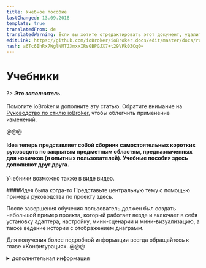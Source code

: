 ```yaml
---
title: Учебное пособие
lastChanged: 13.09.2018
template: true
translatedFrom: de
translatedWarning: Если вы хотите отредактировать этот документ, удалите поле «translationFrom», в противном случае этот документ будет снова автоматически переведен
editLink: https://github.com/ioBroker/ioBroker.docs/edit/master/docs/ru/tutorial/README.md
hash: a6Tc6IhRx7WglNMTJXmxxIRsGBPGJX7+t29VPk0ZCq0=
---
```

# Учебники
?> ***Это заполнитель***.<br><br> Помогите ioBroker и дополните эту статью. Обратите внимание на [Руководство по стилю ioBroker](community/styleguidedoc), чтобы облегчить применение изменений.

@@@

#### Idea теперь представляет собой сборник самостоятельных коротких руководств по закрытым предметным областям, предназначенных для новичков (и опытных пользователей). Учебные пособия здесь дополняют друг друга.
Учебники возможно также в виде видео.

####Идея была когда-то
Представьте центральную тему с помощью примера руководства по проекту здесь.

После завершения обучения пользователь должен был создать небольшой пример проекта, который работает везде и включает в себя установку адаптера, настройку, мини-сценарии и мини-визуализацию, а также ведение истории с отображением диаграмм.

Для получения более подробной информации всегда обращайтесь к главе «Конфигурация».
@@@

<details><summary>дополнительная информация</summary>

+ список уценок 1 + вложенный список 1 + вложенный список 2 + список уценок 2

</подробнее>